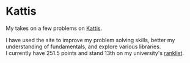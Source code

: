 # Kattis

My takes on a few problems on [Kattis](https://open.kattis.com).

I have used the site to improve my problem solving skills, better my understanding of fundamentals, and explore various libraries. <br/>
I currently have 251.5 points and stand 13th on my university's [ranklist](https://open.kattis.com/universities/uio.no).
